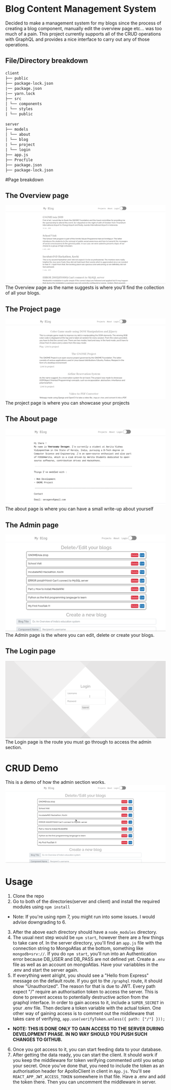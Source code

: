 # Blog Content Management System

Decided to make a management system for my blogs since the process of creating a blog component, manually edit the overview page etc... was too much of a pain. This project currently supports all of the CRUD operations with GraphQL and provides a nice interface to carry out any of those operations.

## File/Directory breakdown

```
client
├── public
├── package-lock.json
|── package.json
|── yarn.lock
├── src
│ └── components
│ └── styles
| └── public

server
├── models
│ └── about
│ └── blog
| └── project
| └── login
├── app.js
├── Procfile
├── package.json
├── package-lock.json
```

#Page breakdown

## The Overview page

![Overview](/public/Overview.png)
The Overview page as the name suggests is where you'll find the collection of all your blogs.

## The Project page

![Project](/public/Project.png)
The project page is where you can showcase your projects

## The About page

![About](/public/About.png)
The about page is where you can have a small write-up about yourself

## The Admin page

![Admin](/public/Admin.png)
The Admin page is the where you can edit, delete or create your blogs.

## The Login page

![Login](/public/Login.png)
The Login page is the route you must go through to access the admin section.

# CRUD Demo

This is a demo of how the admin section works.
![](/public/BlogDemo.gif)

# Usage

1. Clone the repo
2. Go to both of the directories(server and client) and install the required modules using <code>npm install</code>

- Note: If you're using npm 7, you might run into some issues. I would advise downgrading to 6.

3. After the above each directory should have a <code>node_modules</code> directory.
4. The usual next step would be <code>npm start</code>, however there are a few things to take care of. In the
   server directory, you'll find an <code>app.js</code> file with the connection string to MongoAtlas at the bottom, something like <code>mongodb+srv://</code>. If you do <code>npm start</code>, you'll run into an Authentication error because DB_USER and DB_PASS are not defined yet. Create a <code>.env</code> file as well as an account on mongoAtlas. Have your variabbles in the .env and start the server again.
5. If everything went alright, you should see a "Hello from Express" message on the default route. If you got to the <code>/graphql</code> route, it should show "Unauthorized". The reason for that is due to JWT. Every path expect "/" require an authorisation token to access the server. This is done to prevent access to potentially destructive action from the graphql interface. In order to gain access to it, include a <code>SUPER_SECRET</code> in your .env file. Then declare a token variable with the actual token. One other way of gaining access is to comment out the middleware that takes care of verifying, <code>app.use(verifyToken.unless({ path: ["/"] }));</code>

- <strong>NOTE: THIS IS DONE ONLY TO GAIN ACCESS TO THE SERVER DURING DEVELOPMENT PHASE. IN NO WAY SHOULD YOU PUSH SUCH CHANGES TO GITHUB.</strong>

6. Once you got access to it, you can start feeding data to your database.
7. After getting the data ready, you can start the client. It should work if you keep the middleware for token verifying commented until you setup your secret. Once you've done that, you need to include the token as an authorisation header for ApolloClient in client in <code>App.js</code>. You'll see <code>REACT_APP_JWT_ACCESS_TOKEN</code> somewhere in that file. Have a .env and add the token there. Then you can uncomment the middleware in server.
